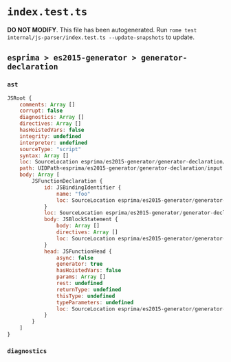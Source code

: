 # `index.test.ts`

**DO NOT MODIFY**. This file has been autogenerated. Run `rome test internal/js-parser/index.test.ts --update-snapshots` to update.

## `esprima > es2015-generator > generator-declaration`

### `ast`

```javascript
JSRoot {
	comments: Array []
	corrupt: false
	diagnostics: Array []
	directives: Array []
	hasHoistedVars: false
	integrity: undefined
	interpreter: undefined
	sourceType: "script"
	syntax: Array []
	loc: SourceLocation esprima/es2015-generator/generator-declaration/input.js 1:0-2:0
	path: UIDPath<esprima/es2015-generator/generator-declaration/input.js>
	body: Array [
		JSFunctionDeclaration {
			id: JSBindingIdentifier {
				name: "foo"
				loc: SourceLocation esprima/es2015-generator/generator-declaration/input.js 1:10-1:13 (foo)
			}
			loc: SourceLocation esprima/es2015-generator/generator-declaration/input.js 1:0-1:18
			body: JSBlockStatement {
				body: Array []
				directives: Array []
				loc: SourceLocation esprima/es2015-generator/generator-declaration/input.js 1:16-1:18
			}
			head: JSFunctionHead {
				async: false
				generator: true
				hasHoistedVars: false
				params: Array []
				rest: undefined
				returnType: undefined
				thisType: undefined
				typeParameters: undefined
				loc: SourceLocation esprima/es2015-generator/generator-declaration/input.js 1:13-1:15
			}
		}
	]
}
```

### `diagnostics`

```

```
